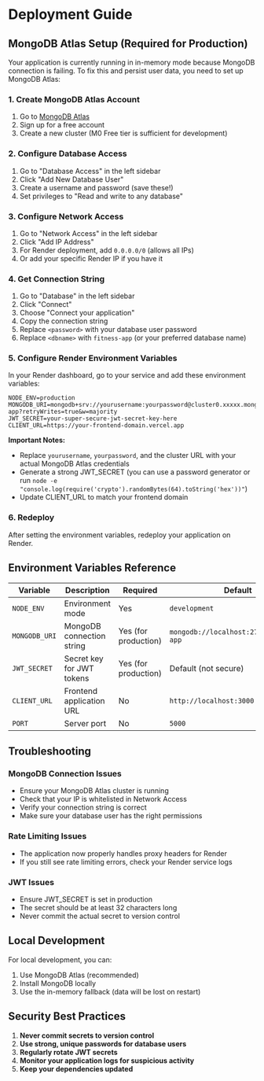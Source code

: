 # Deployment Guide

## MongoDB Atlas Setup (Required for Production)

Your application is currently running in in-memory mode because MongoDB connection is failing. To fix this and persist user data, you need to set up MongoDB Atlas:

### 1. Create MongoDB Atlas Account
1. Go to [MongoDB Atlas](https://www.mongodb.com/atlas)
2. Sign up for a free account
3. Create a new cluster (M0 Free tier is sufficient for development)

### 2. Configure Database Access
1. Go to "Database Access" in the left sidebar
2. Click "Add New Database User"
3. Create a username and password (save these!)
4. Set privileges to "Read and write to any database"

### 3. Configure Network Access
1. Go to "Network Access" in the left sidebar
2. Click "Add IP Address"
3. For Render deployment, add `0.0.0.0/0` (allows all IPs)
4. Or add your specific Render IP if you have it

### 4. Get Connection String
1. Go to "Database" in the left sidebar
2. Click "Connect"
3. Choose "Connect your application"
4. Copy the connection string
5. Replace `<password>` with your database user password
6. Replace `<dbname>` with `fitness-app` (or your preferred database name)

### 5. Configure Render Environment Variables

In your Render dashboard, go to your service and add these environment variables:

```
NODE_ENV=production
MONGODB_URI=mongodb+srv://yourusername:yourpassword@cluster0.xxxxx.mongodb.net/fitness-app?retryWrites=true&w=majority
JWT_SECRET=your-super-secure-jwt-secret-key-here
CLIENT_URL=https://your-frontend-domain.vercel.app
```

**Important Notes:**
- Replace `yourusername`, `yourpassword`, and the cluster URL with your actual MongoDB Atlas credentials
- Generate a strong JWT_SECRET (you can use a password generator or run `node -e "console.log(require('crypto').randomBytes(64).toString('hex'))"`)
- Update CLIENT_URL to match your frontend domain

### 6. Redeploy
After setting the environment variables, redeploy your application on Render.

## Environment Variables Reference

| Variable | Description | Required | Default |
|----------|-------------|----------|---------|
| `NODE_ENV` | Environment mode | Yes | `development` |
| `MONGODB_URI` | MongoDB connection string | Yes (for production) | `mongodb://localhost:27017/fitness-app` |
| `JWT_SECRET` | Secret key for JWT tokens | Yes (for production) | Default (not secure) |
| `CLIENT_URL` | Frontend application URL | No | `http://localhost:3000` |
| `PORT` | Server port | No | `5000` |

## Troubleshooting

### MongoDB Connection Issues
- Ensure your MongoDB Atlas cluster is running
- Check that your IP is whitelisted in Network Access
- Verify your connection string is correct
- Make sure your database user has the right permissions

### Rate Limiting Issues
- The application now properly handles proxy headers for Render
- If you still see rate limiting errors, check your Render service logs

### JWT Issues
- Ensure JWT_SECRET is set in production
- The secret should be at least 32 characters long
- Never commit the actual secret to version control

## Local Development

For local development, you can:
1. Use MongoDB Atlas (recommended)
2. Install MongoDB locally
3. Use the in-memory fallback (data will be lost on restart)

## Security Best Practices

1. **Never commit secrets to version control**
2. **Use strong, unique passwords for database users**
3. **Regularly rotate JWT secrets**
4. **Monitor your application logs for suspicious activity**
5. **Keep your dependencies updated**
